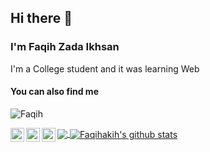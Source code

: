 ## Hi there 👋
### I'm Faqih Zada Ikhsan

I'm a College student and it was learning Web

#### You can also find me

<p align="left"> <img src="https://komarev.com/ghpvc/?username=faqihakih&label=Views&color=blue&style=plastic" alt="Faqih" /> </p>

<a href="https://twitter.com/Faqihakih12">
  <img align="left" alt="setiyawan Twitter" width="22px" src="https://cdn.jsdelivr.net/npm/simple-icons@v3/icons/twitter.svg" />
</a>
<a href="https://www.instagram.com/faqihakih/">
  <img align="left" alt="setiyawan Instagram" width="22px" src="https://cdn.jsdelivr.net/npm/simple-icons@v3/icons/instagram.svg" />
</a>
<a href="https://web.facebook.com/faqihakih">
  <img align="left" alt="setiyawan Facebook" width="22px" src="https://cdn.jsdelivr.net/npm/simple-icons@v3/icons/facebook.svg" />
</a>

<a href="https://github.com/faqihakih">
  <img align="center" src="https://github-readme-stats.vercel.app/api/top-langs/?username=faqihakih&theme=dark&hide_langs_below=1" />
</a>
<a href="https://github.com/faqihakih">
 <img align="center" src="https://github-readme-stats.vercel.app/api?username=faqihakih&show_icons=true&theme=white&line_height=27" alt="Faqihakih's github stats"/>
</a>
<br\>
<br\>
<!--
**faqihakih/faqihakih** is a ✨ _special_ ✨ repository because its `README.md` (this file) appears on your GitHub profile.

Here are some ideas to get you started:

- 🔭 I’m currently working on ...
- 🌱 I’m currently learning ...
- 👯 I’m looking to collaborate on ...
- 🤔 I’m looking for help with ...
- 💬 Ask me about ...
- 📫 How to reach me: ...
- 😄 Pronouns: ...
- ⚡ Fun fact: ...
-->
